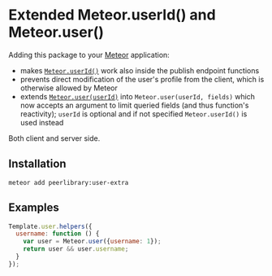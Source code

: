 Extended Meteor.userId() and Meteor.user()
==========================================

Adding this package to your [Meteor](http://www.meteor.com/) application:

* makes [`Meteor.userId()`](http://docs.meteor.com/#/full/meteor_userid)
  work also inside the publish endpoint functions
* prevents direct modification of the user's profile from the client, which
  is otherwise allowed by Meteor
* extends [`Meteor.user(userId)`](http://docs.meteor.com/#/full/meteor_user)
  into `Meteor.user(userId, fields)` which now accepts an argument to limit
  queried fields (and thus function's reactivity); `userId` is optional and if
  not specified `Meteor.userId()` is used instead

Both client and server side.

Installation
------------

```
meteor add peerlibrary:user-extra
```

Examples
--------

```javascript
Template.user.helpers({
  username: function () {
    var user = Meteor.user({username: 1});
    return user && user.username;
  }
});
```
